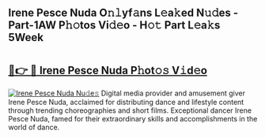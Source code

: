 ## Irene Pesce Nuda O𝚗𝚕yf𝚊ns L𝚎a𝚔ed N𝚞𝚍es - Part-1AW P𝚑𝚘tos Vi𝚍𝚎o - H𝚘𝚝 Part L𝚎a𝚔s 5Week

# <h2><a href="http://kf6hme.oniu.top/?m=Irene+Pesce+Nuda">🔗👉 🔴 Irene Pesce Nuda P𝚑ot𝚘𝚜 V𝚒d𝚎o</a></h2>

[![Irene Pesce Nuda Nu𝚍e𝚜](https://i.imgur.com/0qMVB7G.gif)](http://kf6hme.oniu.top/?m=Irene+Pesce+Nuda)
Digital media provider and amusement giver Irene Pesce Nuda, acclaimed for distributing dance and lifestyle content through trending choreographies and short films. Exceptional dancer Irene Pesce Nuda, famed for their extraordinary skills and accomplishments in the world of dance.  
